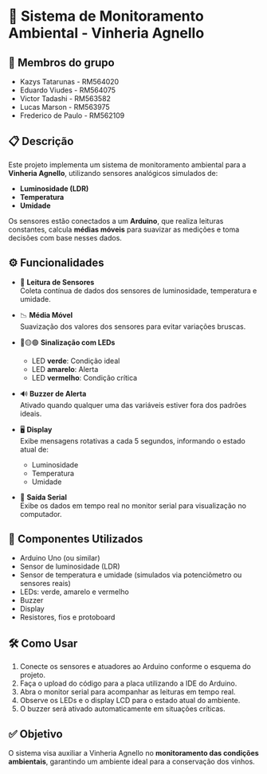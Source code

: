 # 🍇 Sistema de Monitoramento Ambiental - Vinheria Agnello

## 👥 Membros do grupo

- Kazys Tatarunas - RM564020  
- Eduardo Viudes - RM564075  
- Victor Tadashi - RM563582  
- Lucas Marson - RM563975  
- Frederico de Paulo - RM562109  

## 📋 Descrição

Este projeto implementa um sistema de monitoramento ambiental para a **Vinheria Agnello**, utilizando sensores analógicos simulados de:

- **Luminosidade (LDR)**
- **Temperatura**
- **Umidade**

Os sensores estão conectados a um **Arduino**, que realiza leituras constantes, calcula **médias móveis** para suavizar as medições e toma decisões com base nesses dados.

## ⚙️ Funcionalidades

- 🔎 **Leitura de Sensores**  
  Coleta contínua de dados dos sensores de luminosidade, temperatura e umidade.

- 📉 **Média Móvel**  
  Suavização dos valores dos sensores para evitar variações bruscas.

- 🔴🟡🟢 **Sinalização com LEDs**  
  - LED **verde**: Condição ideal  
  - LED **amarelo**: Alerta  
  - LED **vermelho**: Condição crítica  

- 🔊 **Buzzer de Alerta**  
  Ativado quando qualquer uma das variáveis estiver fora dos padrões ideais.

- 🖥️ **Display**  
  Exibe mensagens rotativas a cada 5 segundos, informando o estado atual de:
  - Luminosidade  
  - Temperatura  
  - Umidade  

- 🧾 **Saída Serial**  
  Exibe os dados em tempo real no monitor serial para visualização no computador.

## 🔌 Componentes Utilizados

- Arduino Uno (ou similar)
- Sensor de luminosidade (LDR)
- Sensor de temperatura e umidade (simulados via potenciômetro ou sensores reais)
- LEDs: verde, amarelo e vermelho
- Buzzer
- Display
- Resistores, fios e protoboard

## 🛠️ Como Usar

1. Conecte os sensores e atuadores ao Arduino conforme o esquema do projeto.
2. Faça o upload do código para a placa utilizando a IDE do Arduino.
3. Abra o monitor serial para acompanhar as leituras em tempo real.
4. Observe os LEDs e o display LCD para o estado atual do ambiente.
5. O buzzer será ativado automaticamente em situações críticas.

## ✅ Objetivo

O sistema visa auxiliar a Vinheria Agnello no **monitoramento das condições ambientais**, garantindo um ambiente ideal para a conservação dos vinhos.
